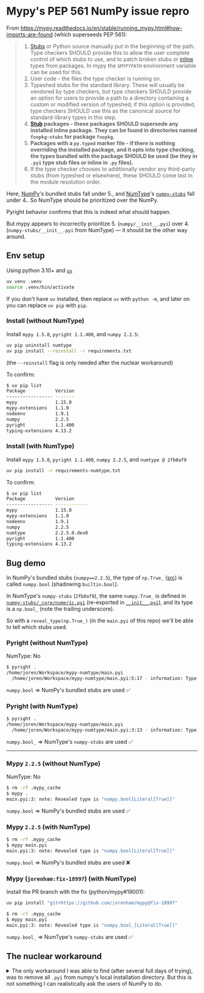 # Mypy's PEP 561 NumPy issue repro

From <https://mypy.readthedocs.io/en/stable/running_mypy.html#how-imports-are-found> (which superseeds PEP 561):

> 1. [Stubs](https://typing.python.org/en/latest/spec/glossary.html#term-stub) or Python source manually put in the beginning of the path. Type checkers SHOULD provide this to allow the user complete control of which stubs to use, and to patch broken stubs or [inline](https://typing.python.org/en/latest/spec/glossary.html#term-inline) types from packages. In mypy the `$MYPYPATH` environment variable can be used for this.
> 2. User code - the files the type checker is running on.
> 3. Typeshed stubs for the standard library. These will usually be vendored by type checkers, but type checkers SHOULD provide an option for users to provide a path to a directory containing a custom or modified version of typeshed; if this option is provided, type checkers SHOULD use this as the canonical source for standard-library types in this step.
> 4. **[Stub](https://typing.python.org/en/latest/spec/glossary.html#term-stub) packages - these packages SHOULD supersede any installed inline package. They can be found in directories named `foopkg-stubs` for package `foopkg`.**
> 5. **Packages with a `py.typed` marker file - if there is nothing overriding the installed package, and it opts into type checking, the types bundled with the package SHOULD be used (be they in `.pyi` type stub files or inline in `.py` files).**
> 6. If the type checker chooses to additionally vendor any third-party stubs (from typeshed or elsewhere), these SHOULD come last in the module resolution order.

Here, [NumPy](https://github.com/numpy/numpy)'s bundled stubs fall under 5., and [NumType](https://github.com/numpy/numtype/)'s [`numpy-stubs`](https://github.com/numpy/numtype/tree/2fb0af907b68558e4b0778c9dc4b21262105adb2/src/numpy-stubs) fall under 4..
So NumType should be prioritized over the NumPy.

Pyright behavior confirms that this is indeed what should happen.

But mypy appears to incorrectly prioritize 5. (`numpy/__init__.pyi`) over 4. (`numpy-stubs/__init__.pyi` from NumType)  &mdash;
it should be the other way around.

## Env setup

Using python 3.10+ and [`uv`](https://docs.astral.sh/uv/)

```bash
uv venv .venv
source .venv/bin/activate
```

If you don't have `uv` installed, then replace `uv` with `python -m`, and later on you can replace `uv pip` with `pip`.

### Install  (without NumType)

Install `mypy 1.5.0`, `pyright 1.1.400`, and `numpy 2.2.5`:

```bash
uv pip uninstall numtype
uv pip install --reinstall -r requirements.txt
```

(the `--reinstall` flag is only needed after the nuclear workaround)

To confirm:

```bash
$ uv pip list
Package           Version
----------------- -------
mypy              1.15.0
mypy-extensions   1.1.0
nodeenv           1.9.1
numpy             2.2.5
pyright           1.1.400
typing-extensions 4.13.2
```

### Install  (with NumType)

Install `mypy 1.5.0`, `pyright 1.1.400`, `numpy 2.2.5`, and `numtype @ 2fb0af9`

```bash
uv pip install -r requirements-numtype.txt
```

To confirm:

```bash
$ uv pip list
Package           Version
----------------- ------------
mypy              1.15.0
mypy-extensions   1.1.0
nodeenv           1.9.1
numpy             2.2.5
numtype           2.2.5.0.dev0
pyright           1.1.400
typing-extensions 4.13.2
```

## Bug demo

In NumPy's bundled stubs (`numpy==2.2.5`), the type of `np.True_` ([src](https://github.com/numpy/numpy/blob/7be8c1f9133516fe20fd076f9bdfe23d9f537874/numpy/__init__.pyi#L1161)) is called `numpy.bool` (shadowing `builtin.bool`).

In NumType's `numpy-stubs` (`2fb0af9`), the same `numpy.True_` is defined in [`numpy-stubs/_core/numeric.pyi`](https://github.com/numpy/numtype/blob/2fb0af907b68558e4b0778c9dc4b21262105adb2/src/numpy-stubs/_core/numeric.pyi#L623) (re-exported in [`__init__.pyi`](https://github.com/numpy/numtype/blob/2fb0af907b68558e4b0778c9dc4b21262105adb2/src/numpy-stubs/__init__.pyi#L77)), and its type is a `np.bool_` (note the trailing underscore).

So with a `reveal_type(np.True_)` (in the `main.pyi` of this repo) we'll be able to tell which stubs used.

### Pyright (without NumType)

NumType: No

```bash
$ pyright .
/home/joren/Workspace/mypy-numtype/main.pyi
  /home/joren/Workspace/mypy-numtype/main.pyi:5:17 - information: Type of "np.True_" is "bool[Literal[True]]"
```

`numpy.bool` => NumPy's bundled stubs are used :white_check_mark:

### Pyright (with NumType)

```bash
$ pyright .
/home/joren/Workspace/mypy-numtype/main.pyi
  /home/joren/Workspace/mypy-numtype/main.pyi:3:13 - information: Type of "np.True_" is "bool_[Literal[True]]"
```

`numpy.bool_` => NumType's `numpy-stubs` are used :white_check_mark:

---

### Mypy `2.2.5` (without NumType)

NumType: No

```bash
$ rm -rf .mypy_cache
$ mypy .
main.pyi:3: note: Revealed type is "numpy.bool[Literal[True]]"
```

`numpy.bool` => NumPy's bundled stubs are used :white_check_mark:

### Mypy `2.2.5` (with NumType)

```bash
$ rm -rf .mypy_cache
$ mypy main.pyi
main.pyi:3: note: Revealed type is "numpy.bool[Literal[True]]"
```

`numpy.bool` => NumPy's bundled stubs are used :x:

### Mypy (`jorenham:fix-18997`) (with NumType)

Install the PR branch with the fix (python/mypy#19001):

```bash
uv pip install "git+https://github.com/jorenham/mypy@fix-18997"
```

```bash
$ rm -rf .mypy_cache
$ mypy main.pyi
main.pyi:3: note: Revealed type is "numpy.bool_[Literal[True]]"
```

`numpy.bool_` => NumType's `numpy-stubs` are used :white_check_mark:

## The nuclear workaround

<details>
<summary>The only workaround I was able to find (after several full days of trying), was to remove all <code>.pyi</code> from numpy's local installation directory. But this is not something I can realistically ask the users of NumPy to do.</summary>

First do a dry run:

```bash
$ find ./.venv/**/site-packages/numpy -name "*.pyi" -type f
./.venv/lib/python3.13/site-packages/numpy/matlib.pyi
./.venv/lib/python3.13/site-packages/numpy/fft/_helper.pyi
./.venv/lib/python3.13/site-packages/numpy/fft/_pocketfft.pyi
[...]
```

If all is good, press the red button:

```bash
$ find ./.venv/**/site-packages/numpy -name "*.pyi" -type f -delete
```

Re-run pyright:

```bash
$ pyright .
/home/joren/Workspace/mypy-numtype/main.pyi
  /home/joren/Workspace/mypy-numtype/main.pyi:3:13 - information: Type of "np.True_" is "bool_[Literal[True]]"
```

Good; that's exactly the same result as before (with NumType).

Now run mypy again:

```bash
$ rm -rf .mypy_cache
$ mypy .
main.pyi:3: note: Revealed type is "numpy.bool_[Literal[True]]"
Success: no issues found in 1 source file
```

This is indeed the correct output, which for the 2nd time demonstrates that mypy does not comply with PEP 561.
</details>
